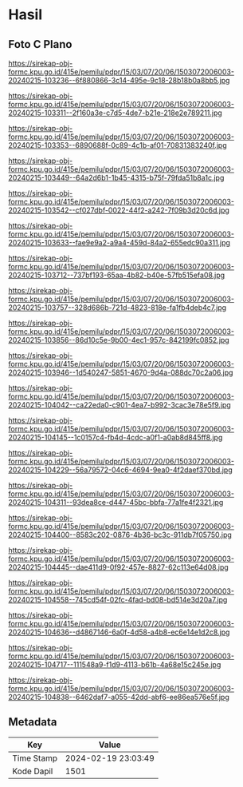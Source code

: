 # Hasil

## Foto C Plano

https://sirekap-obj-formc.kpu.go.id/415e/pemilu/pdpr/15/03/07/20/06/1503072006003-20240215-103236--6f880866-3c14-495e-9c18-28b18b0a8bb5.jpg

https://sirekap-obj-formc.kpu.go.id/415e/pemilu/pdpr/15/03/07/20/06/1503072006003-20240215-103311--2f160a3e-c7d5-4de7-b21e-218e2e789211.jpg

https://sirekap-obj-formc.kpu.go.id/415e/pemilu/pdpr/15/03/07/20/06/1503072006003-20240215-103353--6890688f-0c89-4c1b-af01-70831383240f.jpg

https://sirekap-obj-formc.kpu.go.id/415e/pemilu/pdpr/15/03/07/20/06/1503072006003-20240215-103449--64a2d6b1-1b45-4315-b75f-79fda51b8a1c.jpg

https://sirekap-obj-formc.kpu.go.id/415e/pemilu/pdpr/15/03/07/20/06/1503072006003-20240215-103542--cf027dbf-0022-44f2-a242-7f09b3d20c6d.jpg

https://sirekap-obj-formc.kpu.go.id/415e/pemilu/pdpr/15/03/07/20/06/1503072006003-20240215-103633--fae9e9a2-a9a4-459d-84a2-655edc90a311.jpg

https://sirekap-obj-formc.kpu.go.id/415e/pemilu/pdpr/15/03/07/20/06/1503072006003-20240215-103712--737bf193-65aa-4b82-b40e-57fb515efa08.jpg

https://sirekap-obj-formc.kpu.go.id/415e/pemilu/pdpr/15/03/07/20/06/1503072006003-20240215-103757--328d686b-721d-4823-818e-fa1fb4deb4c7.jpg

https://sirekap-obj-formc.kpu.go.id/415e/pemilu/pdpr/15/03/07/20/06/1503072006003-20240215-103856--86d10c5e-9b00-4ec1-957c-842199fc0852.jpg

https://sirekap-obj-formc.kpu.go.id/415e/pemilu/pdpr/15/03/07/20/06/1503072006003-20240215-103946--1d540247-5851-4670-9d4a-088dc70c2a06.jpg

https://sirekap-obj-formc.kpu.go.id/415e/pemilu/pdpr/15/03/07/20/06/1503072006003-20240215-104042--ca22eda0-c901-4ea7-b992-3cac3e78e5f9.jpg

https://sirekap-obj-formc.kpu.go.id/415e/pemilu/pdpr/15/03/07/20/06/1503072006003-20240215-104145--1c0157c4-fb4d-4cdc-a0f1-a0ab8d845ff8.jpg

https://sirekap-obj-formc.kpu.go.id/415e/pemilu/pdpr/15/03/07/20/06/1503072006003-20240215-104229--56a79572-04c6-4694-9ea0-4f2daef370bd.jpg

https://sirekap-obj-formc.kpu.go.id/415e/pemilu/pdpr/15/03/07/20/06/1503072006003-20240215-104311--93dea8ce-d447-45bc-bbfa-77a1fe4f2321.jpg

https://sirekap-obj-formc.kpu.go.id/415e/pemilu/pdpr/15/03/07/20/06/1503072006003-20240215-104400--8583c202-0876-4b36-bc3c-911db7f05750.jpg

https://sirekap-obj-formc.kpu.go.id/415e/pemilu/pdpr/15/03/07/20/06/1503072006003-20240215-104445--dae411d9-0f92-457e-8827-62c113e64d08.jpg

https://sirekap-obj-formc.kpu.go.id/415e/pemilu/pdpr/15/03/07/20/06/1503072006003-20240215-104558--745cd54f-02fc-4fad-bd08-bd514e3d20a7.jpg

https://sirekap-obj-formc.kpu.go.id/415e/pemilu/pdpr/15/03/07/20/06/1503072006003-20240215-104636--d4867146-6a0f-4d58-a4b8-ec6e14e1d2c8.jpg

https://sirekap-obj-formc.kpu.go.id/415e/pemilu/pdpr/15/03/07/20/06/1503072006003-20240215-104717--111548a9-f1d9-4113-b61b-4a68e15c245e.jpg

https://sirekap-obj-formc.kpu.go.id/415e/pemilu/pdpr/15/03/07/20/06/1503072006003-20240215-104838--6462daf7-a055-42dd-abf6-ee86ea576e5f.jpg


## Metadata

| Key        | Value               |
| ---------- | ------------------- |
| Time Stamp | 2024-02-19 23:03:49 |
| Kode Dapil | 1501                |



